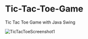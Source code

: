 # Tic-Tac-Toe-Game
Tic Tac Toe Game with Java Swing

![TicTacToeScreenshot1](https://github.com/Gizemexe/Tic-Tac-Toe-Game/assets/108283247/90984fe1-3259-4ac7-8d9a-f7e51d52c83e)

